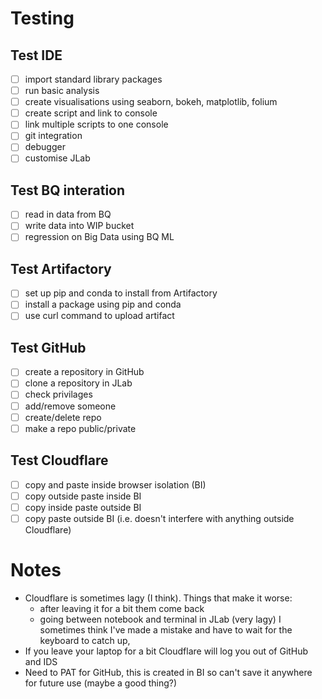 # Testing

## Test IDE

 - [ ] import standard library packages
 - [ ] run basic analysis
 - [ ] create visualisations using seaborn, bokeh, matplotlib, folium
 - [ ] create script and link to console
 - [ ] link multiple scripts to one console
 - [ ] git integration
 - [ ] debugger
 - [ ] customise JLab
 
## Test BQ interation
 - [ ] read in data from BQ
 - [ ] write data into WIP bucket
 - [ ] regression on Big Data using BQ ML
 
## Test Artifactory
 - [ ] set up pip and conda to install from Artifactory
 - [ ] install a package using pip and conda
 - [ ] use curl command to upload artifact
 
## Test GitHub
 - [ ] create a repository in GitHub
 - [ ] clone a repository in JLab
 - [ ] check privilages 
 - [ ] add/remove someone
 - [ ] create/delete repo
 - [ ] make a repo public/private

## Test Cloudflare
 - [ ] copy and paste inside browser isolation (BI)
 - [ ] copy outside paste inside BI
 - [ ] copy inside paste outside BI
 - [ ] copy paste outside BI (i.e. doesn't interfere with anything outside Cloudflare)
 
# Notes
- Cloudflare is sometimes lagy (I think). Things that make it worse:
    - after leaving it for a bit them come back
    - going between notebook and terminal in JLab (very lagy)
I sometimes think I've made a mistake and have to wait for the keyboard to catch up, 
- If you leave your laptop for a bit Cloudflare will log you out of GitHub and IDS
- Need to PAT for GitHub, this is created in BI so can't save it anywhere for future use (maybe a good thing?)
